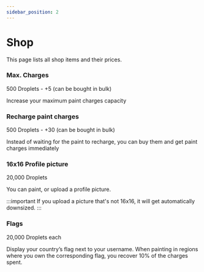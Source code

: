 ```yaml
---
sidebar_position: 2
---
```


# Shop
This page lists all shop items and their prices.

### Max. Charges
500 Droplets - +5 (can be bought in bulk)

Increase your maximum paint charges capacity

### Recharge paint charges
500 Droplets - +30 (can be bought in bulk)

Instead of waiting for the paint to recharge, you can buy them and get paint charges immediately

### 16x16 Profile picture
20,000 Droplets

You can paint, or upload a profile picture.

:::important
If you upload a picture that's not 16x16, it will get automatically downsized.
:::

### Flags
20,000 Droplets each

Display your country’s flag next to your username. When painting in regions where you own the corresponding flag, you recover 10% of the charges spent.